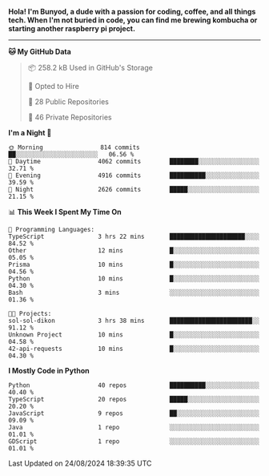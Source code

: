 <p>
<b>Hola! I'm Bunyod, a dude with a passion for coding, coffee, and all things tech. When I'm not buried in code, you can find me brewing kombucha or starting another raspberry pi project.</b>
</p>

---

<!--START_SECTION:waka-->
**🐱 My GitHub Data** 

> 📦 258.2 kB Used in GitHub's Storage 
 > 
> 💼 Opted to Hire
 > 
> 📜 28 Public Repositories 
 > 
> 🔑 46 Private Repositories 
 > 
**I'm a Night 🦉** 

```text
🌞 Morning                814 commits         ██░░░░░░░░░░░░░░░░░░░░░░░   06.56 % 
🌆 Daytime                4062 commits        ████████░░░░░░░░░░░░░░░░░   32.71 % 
🌃 Evening                4916 commits        ██████████░░░░░░░░░░░░░░░   39.59 % 
🌙 Night                  2626 commits        █████░░░░░░░░░░░░░░░░░░░░   21.15 % 
```


📊 **This Week I Spent My Time On** 

```text
💬 Programming Languages: 
TypeScript               3 hrs 22 mins       █████████████████████░░░░   84.52 % 
Other                    12 mins             █░░░░░░░░░░░░░░░░░░░░░░░░   05.05 % 
Prisma                   10 mins             █░░░░░░░░░░░░░░░░░░░░░░░░   04.56 % 
Python                   10 mins             █░░░░░░░░░░░░░░░░░░░░░░░░   04.30 % 
Bash                     3 mins              ░░░░░░░░░░░░░░░░░░░░░░░░░   01.36 % 

🐱‍💻 Projects: 
sol-sol-dikon            3 hrs 38 mins       ███████████████████████░░   91.12 % 
Unknown Project          10 mins             █░░░░░░░░░░░░░░░░░░░░░░░░   04.58 % 
42-api-requests          10 mins             █░░░░░░░░░░░░░░░░░░░░░░░░   04.30 % 
```

**I Mostly Code in Python** 

```text
Python                   40 repos            ██████████░░░░░░░░░░░░░░░   40.40 % 
TypeScript               20 repos            █████░░░░░░░░░░░░░░░░░░░░   20.20 % 
JavaScript               9 repos             ██░░░░░░░░░░░░░░░░░░░░░░░   09.09 % 
Java                     1 repo              ░░░░░░░░░░░░░░░░░░░░░░░░░   01.01 % 
GDScript                 1 repo              ░░░░░░░░░░░░░░░░░░░░░░░░░   01.01 % 
```




 Last Updated on 24/08/2024 18:39:35 UTC
<!--END_SECTION:waka-->
